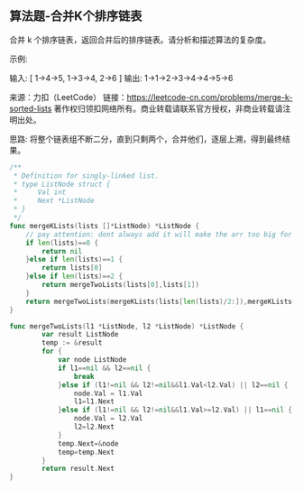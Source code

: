 ## 算法题-合并K个排序链表

合并 k 个排序链表，返回合并后的排序链表。请分析和描述算法的复杂度。

示例:

输入:
[
  1->4->5,
  1->3->4,
  2->6
]
输出: 1->1->2->3->4->4->5->6

来源：力扣（LeetCode）
链接：https://leetcode-cn.com/problems/merge-k-sorted-lists
著作权归领扣网络所有。商业转载请联系官方授权，非商业转载请注明出处。

思路: 将整个链表组不断二分，直到只剩两个，合并他们，逐层上溯，得到最终结果。

```go
/**
 * Definition for singly-linked list.
 * type ListNode struct {
 *     Val int
 *     Next *ListNode
 * }
 */
func mergeKLists(lists []*ListNode) *ListNode {
    // pay attention: dont always add it will make the arr too big for iterator 
    if len(lists)==0 {
        return nil
    }else if len(lists)==1 {
        return lists[0]
    }else if len(lists)==2 {
        return mergeTwoLists(lists[0],lists[1])
    }
    return mergeTwoLists(mergeKLists(lists[len(lists)/2:]),mergeKLists(lists[:len(lists)/2]))
}

func mergeTwoLists(l1 *ListNode, l2 *ListNode) *ListNode {
        var result ListNode
        temp := &result
        for {
            var node ListNode
            if l1==nil && l2==nil {
                break
            }else if (l1!=nil && l2!=nil&&l1.Val<l2.Val) || l2==nil {
                node.Val = l1.Val
                l1=l1.Next
            }else if (l1!=nil && l2!=nil&&l1.Val>=l2.Val) || l1==nil {
                node.Val = l2.Val
                l2=l2.Next
            }
            temp.Next=&node
            temp=temp.Next
        }
        return result.Next
}
```

